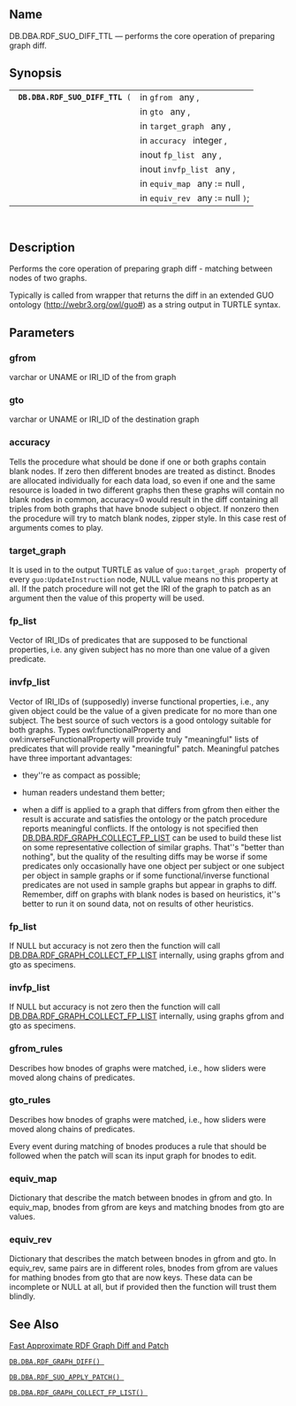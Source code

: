 <div>

<div>

</div>

<div>

## Name

DB.DBA.RDF_SUO_DIFF_TTL — performs the core operation of preparing graph
diff.

</div>

<div>

## Synopsis

<div>

|                                      |                                  |
|--------------------------------------|----------------------------------|
| ` `**`DB.DBA.RDF_SUO_DIFF_TTL`**` (` | in `gfrom ` any ,                |
|                                      | in `gto ` any ,                  |
|                                      | in `target_graph ` any ,         |
|                                      | in `accuracy ` integer ,         |
|                                      | inout `fp_list ` any ,           |
|                                      | inout `invfp_list ` any ,        |
|                                      | in `equiv_map ` any := null ,    |
|                                      | in `equiv_rev ` any := null `)`; |

<div>

 

</div>

</div>

</div>

<div>

## Description

Performs the core operation of preparing graph diff - matching between
nodes of two graphs.

Typically is called from wrapper that returns the diff in an extended
GUO ontology (http://webr3.org/owl/guo#) as a string output in TURTLE
syntax.

</div>

<div>

## Parameters

<div>

### gfrom

varchar or UNAME or IRI_ID of the from graph

</div>

<div>

### gto

varchar or UNAME or IRI_ID of the destination graph

</div>

<div>

### accuracy

Tells the procedure what should be done if one or both graphs contain
blank nodes. If zero then different bnodes are treated as distinct.
Bnodes are allocated individually for each data load, so even if one and
the same resource is loaded in two different graphs then these graphs
will contain no blank nodes in common, accuracy=0 would result in the
diff containing all triples from both graphs that have bnode subject o
object. If nonzero then the procedure will try to match blank nodes,
zipper style. In this case rest of arguments comes to play.

</div>

<div>

### target_graph

It is used in to the output TURTLE as value of `guo:target_graph `
property of every `guo:UpdateInstruction` node, NULL value means no this
property at all. If the patch procedure will not get the IRI of the
graph to patch as an argument then the value of this property will be
used.

</div>

<div>

### fp_list

Vector of IRI_IDs of predicates that are supposed to be functional
properties, i.e. any given subject has no more than one value of a given
predicate.

</div>

<div>

### invfp_list

Vector of IRI_IDs of (supposedly) inverse functional properties, i.e.,
any given object could be the value of a given predicate for no more
than one subject. The best source of such vectors is a good ontology
suitable for both graphs. Types owl:functionalProperty and
owl:inverseFunctionalProperty will provide truly "meaningful" lists of
predicates that will provide really "meaningful" patch. Meaningful
patches have three important advantages:

<div>

- they''re as compact as possible;

- human readers undestand them better;

- when a diff is applied to a graph that differs from gfrom then either
  the result is accurate and satisfies the ontology or the patch
  procedure reports meaningful conflicts. If the ontology is not
  specified then
  <a href="fn_rdf_graph_collect_fp_list.html" class="link"
  title="DB.DBA.RDF_GRAPH_COLLECT_FP_LIST">DB.DBA.RDF_GRAPH_COLLECT_FP_LIST</a>
  can be used to build these list on some representative collection of
  similar graphs. That''s "better than nothing", but the quality of the
  resulting diffs may be worse if some predicates only occasionally have
  one object per subject or one subject per object in sample graphs or
  if some functional/inverse functional predicates are not used in
  sample graphs but appear in graphs to diff. Remember, diff on graphs
  with blank nodes is based on heuristics, it''s better to run it on
  sound data, not on results of other heuristics.

</div>

</div>

<div>

### fp_list

If NULL but accuracy is not zero then the function will call
<a href="fn_rdf_graph_collect_fp_list.html" class="link"
title="DB.DBA.RDF_GRAPH_COLLECT_FP_LIST">DB.DBA.RDF_GRAPH_COLLECT_FP_LIST</a>
internally, using graphs gfrom and gto as specimens.

</div>

<div>

### invfp_list

If NULL but accuracy is not zero then the function will call
<a href="fn_rdf_graph_collect_fp_list.html" class="link"
title="DB.DBA.RDF_GRAPH_COLLECT_FP_LIST">DB.DBA.RDF_GRAPH_COLLECT_FP_LIST</a>
internally, using graphs gfrom and gto as specimens.

</div>

<div>

### gfrom_rules

Describes how bnodes of graphs were matched, i.e., how sliders were
moved along chains of predicates.

</div>

<div>

### gto_rules

Describes how bnodes of graphs were matched, i.e., how sliders were
moved along chains of predicates.

Every event during matching of bnodes produces a rule that should be
followed when the patch will scan its input graph for bnodes to edit.

</div>

<div>

### equiv_map

Dictionary that describe the match between bnodes in gfrom and gto. In
equiv_map, bnodes from gfrom are keys and matching bnodes from gto are
values.

</div>

<div>

### equiv_rev

Dictionary that describes the match between bnodes in gfrom and gto. In
equiv_rev, same pairs are in different roles, bnodes from gfrom are
values for mathing bnodes from gto that are now keys. These data can be
incomplete or NULL at all, but if provided then the function will trust
them blindly.

</div>

</div>

<div>

## See Also

<a href="fastapproxdiffandpatch.html" class="link"
title="16.17.16. Fast Approximate RDF Graph Diff and Patch">Fast
Approximate RDF Graph Diff and Patch</a>

<a href="fn_rdf_graph_diff.html" class="link"
title="DB.DBA.RDF_GRAPH_DIFF"><code
class="function">DB.DBA.RDF_GRAPH_DIFF() </code></a>

<a href="fn_rdf_suo_apply_patch.html" class="link"
title="DB.DBA.RDF_SUO_APPLY_PATCH"><code
class="function">DB.DBA.RDF_SUO_APPLY_PATCH() </code></a>

<a href="fn_rdf_graph_collect_fp_list.html" class="link"
title="DB.DBA.RDF_GRAPH_COLLECT_FP_LIST"><code
class="function">DB.DBA.RDF_GRAPH_COLLECT_FP_LIST() </code></a>

</div>

</div>
